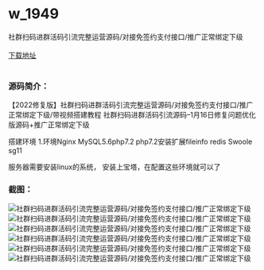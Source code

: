 # w_1949
社群扫码进群活码引流完整运营源码/对接免签约支付接口/推广正常绑定下级
<br/></br>
[下载地址](https://www.uuid2.com/1949.html "下载地址")
<br/></br>
<h3>源码简介：</h3>
<p>【2022修复版】社群扫码进群活码引流完整运营源码/对接免签约支付接口/推广正常绑定下级/带视频搭建教程
社群扫码进群活码引流源码–1月16日修复问题优化版源码+推广正常绑定下级<p>
<p>搭建环境
1.环境Nginx MySQL5.6php7.2
php7.2安装扩展fileinfo redis Swoole sg11<p>
<p>服务器需要安装linux的系统， 安装上宝塔，在配置这些环境就可以了<p>
<h3>截图：</h3>
<img src="https://www.uuid2.com/wp-content/uploads/img/202201/fd87e7d617.png" alt="社群扫码进群活码引流完整运营源码/对接免签约支付接口/推广正常绑定下级"><img src="https://www.uuid2.com/wp-content/uploads/img/202201/3cbf6bc658.png" alt="社群扫码进群活码引流完整运营源码/对接免签约支付接口/推广正常绑定下级"><img src="https://www.uuid2.com/wp-content/uploads/img/202201/d3d331d903.png" alt="社群扫码进群活码引流完整运营源码/对接免签约支付接口/推广正常绑定下级"><img src="https://www.uuid2.com/wp-content/uploads/img/202201/b7fbd9f462.png" alt="社群扫码进群活码引流完整运营源码/对接免签约支付接口/推广正常绑定下级"><img src="https://www.uuid2.com/wp-content/uploads/img/202201/80ba583804.png" alt="社群扫码进群活码引流完整运营源码/对接免签约支付接口/推广正常绑定下级"><img src="https://www.uuid2.com/wp-content/uploads/img/202201/09e16a4285.png" alt="社群扫码进群活码引流完整运营源码/对接免签约支付接口/推广正常绑定下级">
